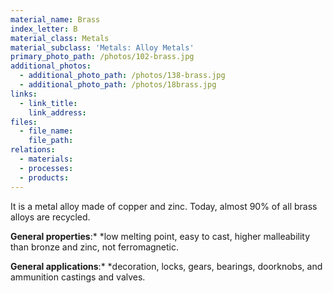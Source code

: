 ```yaml
---
material_name: Brass
index_letter: B
material_class: Metals
material_subclass: 'Metals: Alloy Metals'
primary_photo_path: /photos/102-brass.jpg
additional_photos:
  - additional_photo_path: /photos/138-brass.jpg
  - additional_photo_path: /photos/18brass.jpg
links:
  - link_title:
    link_address:
files:
  - file_name:
    file_path:
relations:
  - materials:
  - processes:
  - products:
---
```



It is a metal alloy made of copper and zinc. Today, almost 90% of all brass alloys are recycled.

**General properties**:*&nbsp;*low melting point, easy to cast, higher malleability than bronze and zinc, not ferromagnetic.

**General applications**:*&nbsp;*decoration, locks, gears, bearings, doorknobs, and ammunition castings and valves.
